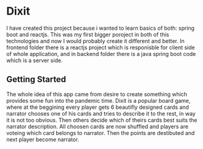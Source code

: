# Dixit
I have created this project because i wanted to learn basics of both: spring boot and reactjs. This was my first bigger poroject in both of this technologies and now I would probably create it different and better. In frontend folder there is a reactjs project which is responisble for client side of whole application, and in backend folder there is a java spring boot code which is a server side.
## Getting Started
The whole idea of this app came from desire to create something which provides some fun into the pandemic time. Dixit is a popular board game, where at the beggining every player gets 6 beautifly designed cards and narrator chooses one of his cards and tries to describe it to the rest, in way it is not too obvious. Then others decide which of theirs cards best suits the narrator description. All choosen cards are now shuffled and players are voteing which card belongs to narrator. Then the points are destibuted and next player become narrator.
